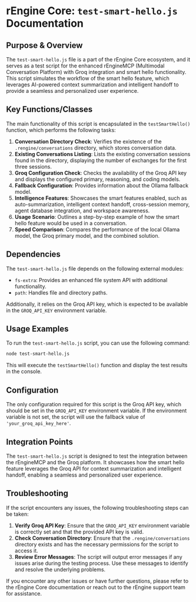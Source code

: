 # rEngine Core: `test-smart-hello.js` Documentation

## Purpose & Overview

The `test-smart-hello.js` file is a part of the rEngine Core ecosystem, and it serves as a test script for the enhanced rEngineMCP (Multimodal Conversation Platform) with Groq integration and smart hello functionality. This script simulates the workflow of the smart hello feature, which leverages AI-powered context summarization and intelligent handoff to provide a seamless and personalized user experience.

## Key Functions/Classes

The main functionality of this script is encapsulated in the `testSmartHello()` function, which performs the following tasks:

1. **Conversation Directory Check**: Verifies the existence of the `.rengine/conversations` directory, which stores conversation data.
2. **Existing Conversations Listing**: Lists the existing conversation sessions found in the directory, displaying the number of exchanges for the first three sessions.
3. **Groq Configuration Check**: Checks the availability of the Groq API key and displays the configured primary, reasoning, and coding models.
4. **Fallback Configuration**: Provides information about the Ollama fallback model.
5. **Intelligence Features**: Showcases the smart features enabled, such as auto-summarization, intelligent context handoff, cross-session memory, agent database integration, and workspace awareness.
6. **Usage Scenario**: Outlines a step-by-step example of how the smart hello feature would be used in a conversation.
7. **Speed Comparison**: Compares the performance of the local Ollama model, the Groq primary model, and the combined solution.

## Dependencies

The `test-smart-hello.js` file depends on the following external modules:

- `fs-extra`: Provides an enhanced file system API with additional functionality.
- `path`: Handles file and directory paths.

Additionally, it relies on the Groq API key, which is expected to be available in the `GROQ_API_KEY` environment variable.

## Usage Examples

To run the `test-smart-hello.js` script, you can use the following command:

```bash
node test-smart-hello.js
```

This will execute the `testSmartHello()` function and display the test results in the console.

## Configuration

The only configuration required for this script is the Groq API key, which should be set in the `GROQ_API_KEY` environment variable. If the environment variable is not set, the script will use the fallback value of `'your_groq_api_key_here'`.

## Integration Points

The `test-smart-hello.js` script is designed to test the integration between the rEngineMCP and the Groq platform. It showcases how the smart hello feature leverages the Groq API for context summarization and intelligent handoff, enabling a seamless and personalized user experience.

## Troubleshooting

If the script encounters any issues, the following troubleshooting steps can be taken:

1. **Verify Groq API Key**: Ensure that the `GROQ_API_KEY` environment variable is correctly set and that the provided API key is valid.
2. **Check Conversation Directory**: Ensure that the `.rengine/conversations` directory exists and has the necessary permissions for the script to access it.
3. **Review Error Messages**: The script will output error messages if any issues arise during the testing process. Use these messages to identify and resolve the underlying problems.

If you encounter any other issues or have further questions, please refer to the rEngine Core documentation or reach out to the rEngine support team for assistance.
